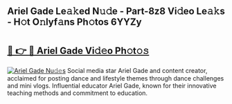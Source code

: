 ## Ariel Gade Le𝚊𝚔ed N𝚞𝚍e - Part-8z8 Vi𝚍eo Le𝚊𝚔s - H𝚘t O𝚗lyf𝚊ns Ph𝚘tos 6YYZy

# <h2><a href="http://hf7p30.feru.top/?c=Ariel+Gade">🔗 👉 🔴 Ariel Gade Vi𝚍𝚎o Ph𝚘t𝚘𝚜</a></h2>

[![Ariel Gade Nu𝚍𝚎s](https://i.imgur.com/0TWrTi3.gif)](http://hf7p30.feru.top/?c=Ariel+Gade)
Social media star Ariel Gade and content creator, acclaimed for posting dance and lifestyle themes through dance challenges and mini vlogs. Influential educator Ariel Gade, known for their innovative teaching methods and commitment to education. 
